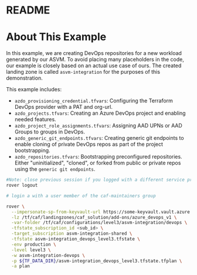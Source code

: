 # README

# About This Example
In this example, we are creating DevOps repositories for a new workload generated by our ASVM. To avoid placing many placeholders in the code, our example is closely based on an actual use case of ours. The created landing zone is called `asvm-integration` for the purposes of this demonstration.

This example includes:
- `azdo_provisioning_credential.tfvars`: Configuring the Terraform DevOps provider with a PAT and org-url.
- `azdo_projects.tfvars`: Creating an Azure DevOps project and enabling needed features.
- `azdo_project_role_assignments.tfvars`: Assigning AAD UPNs or AAD Groups to groups in DevOps.
- `azdo_generic_git_endpoints.tfvars`: Creating generic git endpoints to enable cloning of private DevOps repos as part of the project bootstrapping.
- `azdo_repositories.tfvars`: Bootstrapping preconfigured repositories. Either "uninitialized", "cloned", or forked from public or private repos using the `generic git endpoints`.



```bash
#Note: close previous session if you logged with a different service principal using --impersonate-sp-from-keyvault-url
rover logout

# login a with a user member of the caf-maintainers group

rover \
  --impersonate-sp-from-keyvault-url https://some-keyvault.vault.azure.net/ \
  -lz /tf/caf/landingzones/caf_solution/add-ons/azure_devops_v1 \
  -var-folder /tf/caf/configurations/level3/asvm-integration/devops \
  -tfstate_subscription_id <sub_id> \
  -target_subscription asvm-integration-shared \
  -tfstate asvm-integration_devops_level3.tfstate \
  -env production \
  -level level3 \
  -w asvm-integration-devops \
  -p ${TF_DATA_DIR}/asvm-integration_devops_level3.tfstate.tfplan \
  -a plan

```
